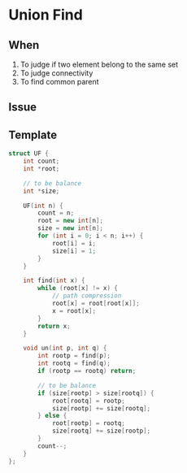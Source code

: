 # Union Find

## When

1. To judge if two element belong to the same set
2. To judge connectivity
3. To find common parent

## Issue

## Template

```cpp
struct UF {
    int count;
    int *root;

    // to be balance
    int *size;

    UF(int n) {
        count = n;
        root = new int[n];
        size = new int[n];
        for (int i = 0; i < n; i++) {
            root[i] = i;
            size[i] = 1;
        }
    }

    int find(int x) {
        while (root[x] != x) {
            // path compression
            root[x] = root[root[x]];
            x = root[x];
        }
        return x;
    }

    void un(int p, int q) {
        int rootp = find(p);
        int rootq = find(q);
        if (rootp == rootq) return;

        // to be balance
        if (size[rootp] > size[rootq]) {
            root[rootq] = rootp;
            size[rootp] += size[rootq];
        } else {
            root[rootp] = rootq;
            size[rootq] += size[rootp];
        }
        count--;
    }
};
```
